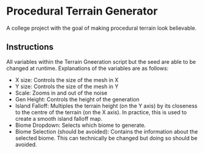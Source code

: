 # Procedural Terrain Generator
A college project with the goal of making procedural terrain look believable.

## Instructions
All variables within the Terrain Gneeration script but the seed are able to be changed at runtime. Explanations of the variables are as follows:
- X size: Controls the size of the mesh in X
- Y size: Controls the size of the mesh in Y
- Scale: Zooms in and out of the noise
- Gen Height: Controls the height of the generation
- Island Falloff: Multiples the terrain height (on the Y axis) by its closeness to the centre of the terrain (on the X axis). In practice, this is used to create a smooth island falloff map.
- Biome Dropdown: Selects which biome to generate.
- Biome Selection (should be avoided): Contains the information about the selected biome. This can technically be changed but doing so should be avoided. 
